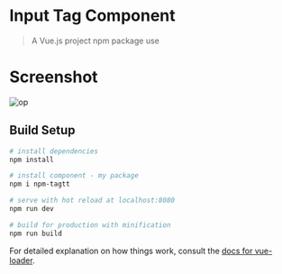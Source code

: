 # Input Tag Component

> A Vue.js project npm package use

# Screenshot
![op](https://user-images.githubusercontent.com/38696355/90517095-9d011480-e16d-11ea-89ba-48b9813d1e74.png)


## Build Setup

``` bash
# install dependencies
npm install

# install component - my package
npm i npm-tagtt

# serve with hot reload at localhost:8080
npm run dev

# build for production with minification
npm run build
```

For detailed explanation on how things work, consult the [docs for vue-loader](http://vuejs.github.io/vue-loader).
